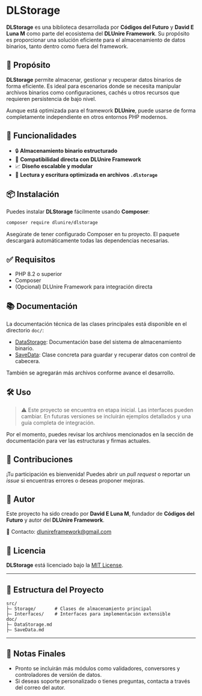 # DLStorage

**DLStorage** es una biblioteca desarrollada por **Códigos del Futuro** y **David E Luna M** como parte del ecosistema del **DLUnire Framework**. Su propósito es proporcionar una solución eficiente para el almacenamiento de datos binarios, tanto dentro como fuera del framework.

## 📌 Propósito

**DLStorage** permite almacenar, gestionar y recuperar datos binarios de forma eficiente. Es ideal para escenarios donde se necesita manipular archivos binarios como configuraciones, cachés u otros recursos que requieren persistencia de bajo nivel.

Aunque está optimizada para el framework **DLUnire**, puede usarse de forma completamente independiente en otros entornos PHP modernos.

## 🚀 Funcionalidades

* 🔒 **Almacenamiento binario estructurado**
* 🔀 **Compatibilidad directa con DLUnire Framework**
* 📈 **Diseño escalable y modular**
* 📂 **Lectura y escritura optimizada en archivos `.dlstorage`**

## 📦 Instalación

Puedes instalar **DLStorage** fácilmente usando **Composer**:

```bash
composer require dlunire/dlstorage
```

Asegúrate de tener configurado Composer en tu proyecto. El paquete descargará automáticamente todas las dependencias necesarias.

## ✅ Requisitos

* PHP 8.2 o superior
* Composer
* (Opcional) DLUnire Framework para integración directa

## 📚 Documentación

La documentación técnica de las clases principales está disponible en el directorio `doc/`:

* [DataStorage](doc/DataStorage.md): Documentación base del sistema de almacenamiento binario.
* [SaveData](doc/SaveData.md): Clase concreta para guardar y recuperar datos con control de cabecera.

También se agregarán más archivos conforme avance el desarrollo.

## 🛠️ Uso

> ⚠️ Este proyecto se encuentra en etapa inicial. Las interfaces pueden cambiar.
> En futuras versiones se incluirán ejemplos detallados y una guía completa de integración.

Por el momento, puedes revisar los archivos mencionados en la sección de documentación para ver las estructuras y firmas actuales.

## 🤝 Contribuciones

¡Tu participación es bienvenida! Puedes abrir un *pull request* o reportar un *issue* si encuentras errores o deseas proponer mejoras.

## 👤 Autor

Este proyecto ha sido creado por **David E Luna M**, fundador de **Códigos del Futuro** y autor del **DLUnire Framework**.

📧 Contacto: [dlunireframework@gmail.com](mailto:dlunireframework@gmail.com)

## 📄 Licencia

**DLStorage** está licenciado bajo la [MIT License](LICENSE).

---

## 📁 Estructura del Proyecto

```text
src/
├— Storage/       # Clases de almacenamiento principal
├— Interfaces/    # Interfaces para implementación extensible
doc/
├— DataStorage.md
├— SaveData.md
```

---

## 📌 Notas Finales

* Pronto se incluirán más módulos como validadores, conversores y controladores de versión de datos.
* Si deseas soporte personalizado o tienes preguntas, contacta a través del correo del autor.
